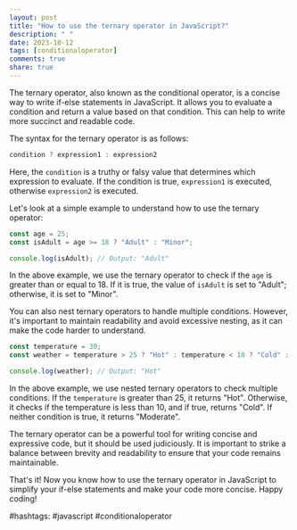 ```yaml
---
layout: post
title: "How to use the ternary operator in JavaScript?"
description: " "
date: 2023-10-12
tags: [conditionaloperator]
comments: true
share: true
---
```


The ternary operator, also known as the conditional operator, is a concise way to write if-else statements in JavaScript. It allows you to evaluate a condition and return a value based on that condition. This can help to write more succinct and readable code.

The syntax for the ternary operator is as follows:

```javascript
condition ? expression1 : expression2
```

Here, the `condition` is a truthy or falsy value that determines which expression to evaluate. If the condition is true, `expression1` is executed, otherwise `expression2` is executed.

Let's look at a simple example to understand how to use the ternary operator:

```javascript
const age = 25;
const isAdult = age >= 18 ? "Adult" : "Minor";

console.log(isAdult); // Output: "Adult"
```

In the above example, we use the ternary operator to check if the `age` is greater than or equal to 18. If it is true, the value of `isAdult` is set to "Adult"; otherwise, it is set to "Minor".

You can also nest ternary operators to handle multiple conditions. However, it's important to maintain readability and avoid excessive nesting, as it can make the code harder to understand.

```javascript
const temperature = 30;
const weather = temperature > 25 ? "Hot" : temperature < 10 ? "Cold" : "Moderate";

console.log(weather); // Output: "Hot"
```

In the above example, we use nested ternary operators to check multiple conditions. If the `temperature` is greater than 25, it returns "Hot". Otherwise, it checks if the temperature is less than 10, and if true, returns "Cold". If neither condition is true, it returns "Moderate".

The ternary operator can be a powerful tool for writing concise and expressive code, but it should be used judiciously. It is important to strike a balance between brevity and readability to ensure that your code remains maintainable.

That's it! Now you know how to use the ternary operator in JavaScript to simplify your if-else statements and make your code more concise. Happy coding!

#hashtags: #javascript #conditionaloperator